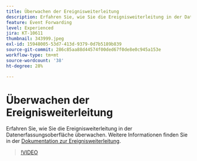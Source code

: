```yaml
---
title: Überwachen der Ereignisweiterleitung
description: Erfahren Sie, wie Sie die Ereignisweiterleitung in der Datenerfassungsoberfläche überwachen.
feature: Event Forwarding
level: Experienced
jira: KT-10611
thumbnail: 343999.jpeg
exl-id: 15948005-53d7-413d-9379-0d7b5189b839
source-git-commit: 286c85aa88d44574f00ded67f0de8e0c945a153e
workflow-type: tm+mt
source-wordcount: '38'
ht-degree: 28%

---
```


# Überwachen der Ereignisweiterleitung

Erfahren Sie, wie Sie die Ereignisweiterleitung in der Datenerfassungsoberfläche überwachen. Weitere Informationen finden Sie in der [Dokumentation zur Ereignisweiterleitung](https://experienceleague.adobe.com/docs/experience-platform/tags/event-forwarding/overview.html?lang=de).

>[!VIDEO](https://video.tv.adobe.com/v/343999?learn=on&enablevpops)
